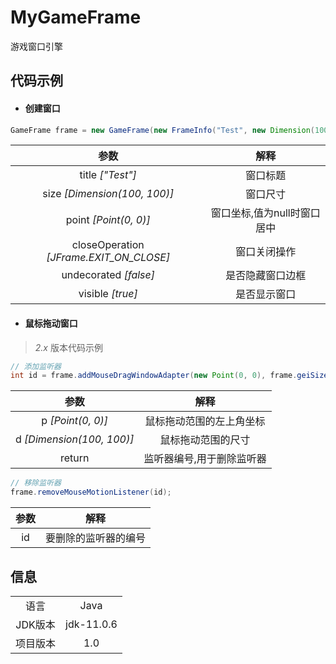 # MyGameFrame

游戏窗口引擎


## 代码示例

+ #### 创建窗口
~~~java
GameFrame frame = new GameFrame(new FrameInfo("Test", new Dimension(100, 100), new Point(0, 0), JFrame.EXIT_ON_CLOSE, false, true));
~~~

|参数|解释|
|:---:|:---:|
|title _["Test"]_|窗口标题|
|size _[Dimension(100, 100)]_|窗口尺寸|
|point _[Point(0, 0)]_|窗口坐标,值为null时窗口居中|
|closeOperation _[JFrame.EXIT_ON_CLOSE]_|窗口关闭操作|
|undecorated _[false]_|是否隐藏窗口边框|
|visible _[true]_|是否显示窗口|


+ #### 鼠标拖动窗口 
> *2.x* 版本代码示例

~~~java
// 添加监听器
int id = frame.addMouseDragWindowAdapter(new Point(0, 0), frame.geiSize());
~~~

|参数|解释|
|:---:|:---:|
|p _[Point(0, 0)]_|鼠标拖动范围的左上角坐标|
|d _[Dimension(100, 100)]_|鼠标拖动范围的尺寸|
|return|监听器编号,用于删除监听器|

~~~java
// 移除监听器
frame.removeMouseMotionListener(id);
~~~

|参数|解释|
|:---:|:---:|
|id|要删除的监听器的编号|



## 信息

|||
|:---:|:---:|
|语言|Java|
|JDK版本|jdk-11.0.6|
|项目版本|1.0|


